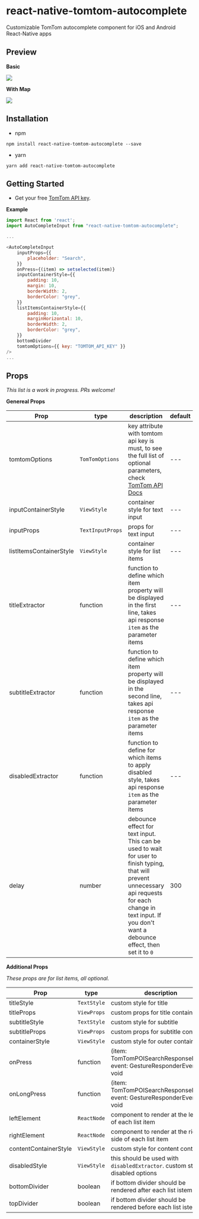 # react-native-tomtom-autocomplete

Customizable TomTom autocomplete component for iOS and Android React-Native apps

## Preview

**Basic**

![](https://raw.githubusercontent.com/pROFESOR11/react-native-tomtom-autocomplete/master/assets/basic.gif)

**With Map**

![](https://raw.githubusercontent.com/pROFESOR11/react-native-tomtom-autocomplete/master/assets/withMap.gif)

## Installation

- npm

```
npm install react-native-tomtom-autocomplete --save
```

- yarn

```
yarn add react-native-tomtom-autocomplete
```

## Getting Started

- Get your free [TomTom API key](https://developer.tomtom.com/).

**Example**

```js
import React from 'react';
import AutoCompleteInput from "react-native-tomtom-autocomplete";

...

<AutoCompleteInput
    inputProps={{
        placeholder: "Search",
    }}
    onPress={(item) => setselected(item)}
    inputContainerStyle={{
        padding: 10,
        margin: 10,
        borderWidth: 2,
        borderColor: "grey",
    }}
    listItemsContainerStyle={{
        padding: 10,
        marginHorizontal: 10,
        borderWidth: 2,
        borderColor: "grey",
    }}
    bottomDivider
    tomtomOptions={{ key: "TOMTOM_API_KEY" }}
/>
...
```

## Props

_This list is a work in progress. PRs welcome!_

**Genereal Props**

| Prop                    | type             | description                                                                                                                                                                                                           | default | required |
| ----------------------- | ---------------- | --------------------------------------------------------------------------------------------------------------------------------------------------------------------------------------------------------------------- | ------- | -------- |
| tomtomOptions           | `TomTomOptions`  | key attribute with tomtom api key is must, to see the full list of optional parameters, check [TomTom API Docs](https://developer.tomtom.com/search-api/search-api-documentation-search/fuzzy-search)                 | ---     | true     |
| inputContainerStyle     | `ViewStyle`      | container style for text input                                                                                                                                                                                        | ---     | false    |
| inputProps              | `TextInputProps` | props for text input                                                                                                                                                                                                  | ---     | false    |
| listItemsContainerStyle | `ViewStyle`      | container style for list items                                                                                                                                                                                        | ---     | false    |
| titleExtractor          | function         | function to define which item property will be displayed in the first line, takes api response `item` as the parameter items                                                                                          | ---     | false    |
| subtitleExtractor       | function         | function to define which item property will be displayed in the second line, takes api response `item` as the parameter items                                                                                         | ---     | false    |
| disabledExtractor       | function         | function to define for which items to apply disabled style, takes api response `item` as the parameter items                                                                                                          | ---     | false    |
| delay                   | number           | debounce effect for text input. This can be used to wait for user to finish typing, that will prevent unnecessary api requests for each change in text input. If you don't want a debounce effect, then set it to `0` | 300     | false    |

**Additional Props**

_These props are for list items, all optional._

| Prop                  | type        | description                                                                     |
| --------------------- | ----------- | ------------------------------------------------------------------------------- |
| titleStyle            | `TextStyle` | custom style for title                                                          |
| titleProps            | `ViewProps` | custom props for title container                                                |
| subtitleStyle         | `TextStyle` | custom style for subtitle                                                       |
| subtitleProps         | `ViewProps` | custom props for subtitle container                                             |
| containerStyle        | `ViewStyle` | custom style for outer container                                                |
| onPress               | function    | (item: TomTomPOISearchResponseResult, event: GestureResponderEvent) => void     |
| onLongPress           | function    | (item: TomTomPOISearchResponseResult, event: GestureResponderEvent) => void     |
| leftElement           | `ReactNode` | component to render at the left side of each list item                          |
| rightElement          | `ReactNode` | component to render at the right side of each list item                         |
| contentContainerStyle | `ViewStyle` | custom style for content container                                              |
| disabledStyle         | `ViewStyle` | this should be used with `disabledExtractor`. custom style for disabled options |
| bottomDivider         | boolean     | if bottom divider should be rendered after each list istem                      |
| topDivider            | boolean     | if bottom divider should be rendered before each list istem                     |
